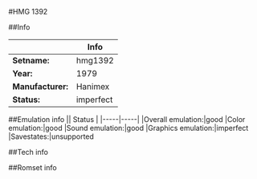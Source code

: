 #HMG 1392

##Info

||Info|
|-----|-----|
|**Setname:**|hmg1392
|**Year:**|1979
|**Manufacturer:**|Hanimex
|**Status:**|imperfect

##Emulation info
|| Status |
|-----|-----|
|Overall emulation:|good
|Color emulation:|good
|Sound emulation:|good
|Graphics emulation:|imperfect
|Savestates:|unsupported

##Tech info

##Romset info

<!--- START OF EDITED COMMENT DO NOT TOUCH TEXT ABOVE-->
